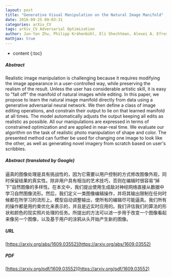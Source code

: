 ```yaml
---
layout: post
title: "Generative Visual Manipulation on the Natural Image Manifold"
date: 2016-09-25 09:03:31
categories: arXiv_CV
tags: arXiv_CV Adversarial Optimization
author: Jun-Yan Zhu, Philipp Krähenbühl, Eli Shechtman, Alexei A. Efros
mathjax: true
---
```


* content
{:toc}

##### Abstract
Realistic image manipulation is challenging because it requires modifying the image appearance in a user-controlled way, while preserving the realism of the result. Unless the user has considerable artistic skill, it is easy to "fall off" the manifold of natural images while editing. In this paper, we propose to learn the natural image manifold directly from data using a generative adversarial neural network. We then define a class of image editing operations, and constrain their output to lie on that learned manifold at all times. The model automatically adjusts the output keeping all edits as realistic as possible. All our manipulations are expressed in terms of constrained optimization and are applied in near-real time. We evaluate our algorithm on the task of realistic photo manipulation of shape and color. The presented method can further be used for changing one image to look like the other, as well as generating novel imagery from scratch based on user's scribbles.

##### Abstract (translated by Google)
逼真的图像处理是具有挑战性的，因为它需要以用户控制的方式修改图像外观，同时保留结果的真实性。除非用户具有相当的艺术技巧，否则在编辑时很容易“掉下”自然图像的多样性。在本文中，我们提出使用生成敌对​​神经网络直接从数据中学习自然图像流形。然后，我们定义一类图像编辑操作，并将其输出限制在任何时候都在所学习的流形上。模型自动调整输出，使所有的编辑尽可能逼真。我们所有的操作都是用约束优化来表示的，并且是近实时应用的。我们评估我们的算法的形状和颜色的现实照片处理的任务。所提出的方法可以进一步用于改变一个图像看起来像另一个图像，以及基于用户的涂鸦从头开始产生新的图像。

##### URL
[https://arxiv.org/abs/1609.03552](https://arxiv.org/abs/1609.03552)

##### PDF
[https://arxiv.org/pdf/1609.03552](https://arxiv.org/pdf/1609.03552)

